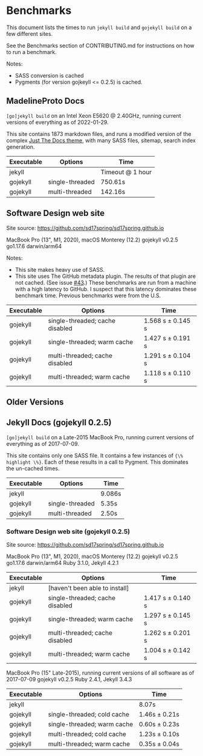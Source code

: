 # Benchmarks

This document lists the times to run `jekyll build` and `gojekyll build` on a
few different sites.

See the Benchmarks section of CONTRIBUTING.md for instructions on how to
run a benchmark.

Notes:

- SASS conversion is cached
- Pygments (for version gojkeyll <= 0.2.5) is cached.

## MadelineProto Docs

`[go]jekyll build` on an Intel Xeon E5620 @ 2.40GHz, running current versions of
everything as of 2022-01-29.

This site contains 1873 markdown files, and runs a modified version of the
complex [Just The Docs theme](https://pmarsceill.github.io/just-the-docs/), with
many SASS files, sitemap, search index generation.

| Executable | Options         | Time             |
| ---------- | --------------- | ---------------- |
| jekyll     |                 | Timeout @ 1 hour |
| gojekyll   | single-threaded | 750.61s          |
| gojekyll   | multi-threaded  | 142.16s          |

## Software Design web site

Site source: <https://github.com/sd17spring/sd17spring.github.io>

MacBook Pro (13", M1, 2020), macOS Monterey (12.2)
gojekyll v0.2.5
go1.17.6 darwin/arm64

Notes:

- This site makes heavy use of SASS.
- This site uses The GitHub metadata plugin. The results of that plugin are not
  cached. (See issue [#43](https://github.com/osteele/gojekyll/issues/43).)
  These benchmarks are run from a machine with a high latency to GitHub. I
  suspect that this latency dominates these benchmark time. Previous benchmarks
  were from the U.S.

| Executable | Options                         | Time               |
| ---------- | ------------------------------- | ------------------ |
| gojekyll   | single-threaded; cache disabled | 1.568 s ±  0.145 s |
| gojekyll   | single-threaded; warm cache     | 1.427 s ±  0.191 s |
| gojekyll   | multi-threaded; cache disabled  | 1.291 s ±  0.104 s |
| gojekyll   | multi-threaded; warm cache      | 1.118 s ±  0.110 s |

## Older Versions

## Jekyll Docs (gojekyll 0.2.5)

`[go]jekyll build` on a Late-2015 MacBook Pro, running current versions of
everything as of 2017-07-09.

This site contains only one SASS file.
It contains a few instances of `{\% highlight \%}`.
Each of these results in a call to Pygment. This dominates the un-cached times.

| Executable | Options         | Time   |
| ---------- | --------------- | ------ |
| jekyll     |                 | 9.086s |
| gojekyll   | single-threaded | 5.35s  |
| gojekyll   | multi-threaded  | 2.50s  |

### Software Design web site (gojekyll 0.2.5)

Site source: <https://github.com/sd17spring/sd17spring.github.io>

MacBook Pro (13", M1, 2020), macOS Monterey (12.2)
gojekyll v0.2.5
go1.17.6 darwin/arm64
Ruby 3.1.0, Jekyll 4.2.1

| Executable | Options                         | Time               |
| ---------- | ------------------------------- | ------------------ |
| jekyll     | [haven't been able to install]  |                    |
| gojekyll   | single-threaded; cache disabled | 1.417 s ±  0.140 s |
| gojekyll   | single-threaded; warm cache     | 1.297 s ±  0.145 s |
| gojekyll   | multi-threaded; cache disabled  | 1.262 s ±  0.201 s |
| gojekyll   | multi-threaded; warm cache      | 1.004 s ±  0.142 s |

MacBook Pro (15" Late-2015), running current versions of all software as of
2017-07-09
gojekyll v0.2.5
Ruby 2.4.1, Jekyll 3.4.3

| Executable | Options                     | Time          |
| ---------- | --------------------------- | ------------- |
| jekyll     |                             | 8.07s         |
| gojekyll   | single-threaded; cold cache | 1.46s ± 0.21s |
| gojekyll   | single-threaded; warm cache | 0.60s ± 0.23s |
| gojekyll   | multi-threaded; cold cache  | 1.23s ± 0.10s |
| gojekyll   | multi-threaded; warm cache  | 0.35s ± 0.04s |
